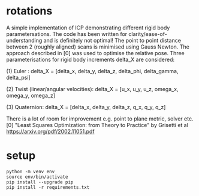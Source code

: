 # rotations

A simple implementation of ICP demonstrating different rigid body parametersations. The code has been written 
for clarity/ease-of-understanding and is definitely not optimal! The point to point distance between 2 (roughly 
aligned) scans is minimised using Gauss Newton. The approach described in [0] was used to optimise the relative 
pose. Three parameterisations for rigid body increments delta_X are considered:

(1) Euler :
        delta_X = [delta_x, delta_y, delta_z, delta_phi, delta_gamma, delta_psi]

(2) Twist (linear/angular velocities):
        delta_X = [u_x, u_y, u_z, omega_x, omega_y, omega_z]

(3) Quaternion:
        delta_X = [delta_x, delta_y, delta_z, q_x, q_y, q_z]

There is a lot of room for improvement e.g. point to plane metric, solver etc.
[0]  "Least Squares Optimization: from Theory to Practice" by Grisetti et al https://arxiv.org/pdf/2002.11051.pdf


# setup
```
python -m venv env
source env/bin/activate
pip install --upgrade pip 
pip install -r requirements.txt
```